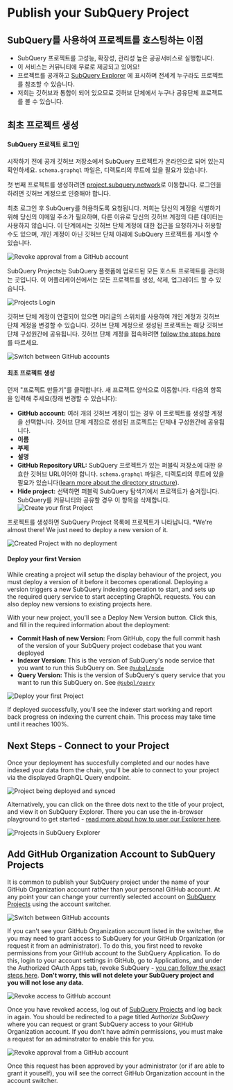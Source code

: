 # Publish your SubQuery Project

## SubQuery를 사용하여 프로젝트를 호스팅하는 이점
- SubQuery 프로젝트를 고성능, 확장성, 관리성 높은 공공서비스로 실행합니다.
- 이 서비스는 커뮤니티에 무료로 제공되고 있어요!
- 프로젝트를 공개하고 [SubQuery Explorer](https://explorer.subquery.network) 에 표시하며 전세계 누구라도 프로젝트를 참조할 수 있습니다.
- 저희는 깃허브과 통합이 되어 있으므로 깃허브 단체에서 누구나 공유단체 프로젝트를 볼 수 있습니다.

## 최초 프로젝트 생성

#### SubQuery 프로젝트 로그인

시작하기 전에 공개 깃허브 저장소에서 SubQuery 프로젝트가 온라인으로 되어 있는지 확인하세요. `schema.graphql` 파일은, 디렉토리의 루트에 있을 필요가 있습니다.

첫 번째 프로젝트를 생성하려면 [project.subquery.network](https://project.subquery.network)로 이동합니다. 로그인을 하려면 깃허브 계정으로 인증해야 합니다.

최초 로그인 후 SubQuery를 허용하도록 요청됩니다. 저희는 당신의 계정을 식별하기 위해 당신의 이메일 주소가 필요하며, 다른 이유로 당신의 깃허브 계정의 다른 데이터는 사용하지 않습니다. 이 단계에서는 깃허브 단체 계정에 대한 접근을 요청하거나 허용할 수도 있으며, 개인 계정이 아닌 깃허브 단체 아래에 SubQuery 프로젝트를 게시할 수 있습니다.

![Revoke approval from a GitHub account](/assets/img/project_auth_request.png)

SubQuery Projects는 SubQuery 플랫폼에 업로드된 모든 호스트 프로젝트를 관리하는 곳입니다. 이 어플리케이션에서는 모든 프로젝트를 생성, 삭제, 업그레이드 할 수 있습니다.

![Projects Login](/assets/img/projects-dashboard.png)

깃허브 단체 계정이 연결되어 있으면 머리글의 스위치를 사용하여 개인 계정과 깃허브 단체 계정을 변경할 수 있습니다. 깃허브 단체 계정으로 생성된 프로젝트는 해당 깃허브 단체 구성원간에 공유됩니다. 깃허브 단체 계정을 접속하려면 [follow the steps here](#add-github-organization-account-to-subquery-projects)를 따르세요.

![Switch between GitHub accounts](/assets/img/projects-account-switcher.png)

#### 최초 프로젝트 생성

먼저 "프로젝트 만들기"를 클릭합니다. 새 프로젝트 양식으로 이동합니다. 다음의 항목을 입력해 주세요(장래 변경할 수 있습니다):
- **GitHub account:** 여러 개의 깃허브 계정이 있는 경우 이 프로젝트를 생성할 계정을 선택합니다. 깃허브 단체 계정으로 생성된 프로젝트는 단체내 구성원간에 공유됩니다.
- **이름**
- **부제**
- **설명**
- **GitHub Repository URL:** SubQuery 프로젝트가 있는 퍼블릭 저장소에 대한 유효한 깃허브 URL이어야 합니다. `schema.graphql` 파일은, 디렉토리의 루트에 있을 필요가 있습니다([learn more about the directory structure](../create/introduction.md#directory-structure)).
- **Hide project:** 선택하면 퍼블릭 SubQuery 탐색기에서 프로젝트가 숨겨집니다. SubQuery를 커뮤니티와 공유할 경우 이 항목을 삭제합니다. ![Create your first Project](/assets/img/projects-create.png)

프로젝트를 생성하면 SubQuery Project 목록에 프로젝트가 나타납니다. *We're almost there! We just need to deploy a new version of it. </p>

![Created Project with no deployment](/assets/img/projects-no-deployment.png)

#### Deploy your first Version

While creating a project will setup the display behaviour of the project, you must deploy a version of it before it becomes operational. Deploying a version triggers a new SubQuery indexing operation to start, and sets up the required query service to start accepting GraphQL requests. You can also deploy new versions to existing projects here.

With your new project, you'll see a Deploy New Version button. Click this, and fill in the required information about the deployment:
- **Commit Hash of new Version:** From GitHub, copy the full commit hash of the version of your SubQuery project codebase that you want deployed
- **Indexer Version:** This is the version of SubQuery's node service that you want to run this SubQuery on. See [`@subql/node`](https://www.npmjs.com/package/@subql/node)
- **Query Version:** This is the version of SubQuery's query service that you want to run this SubQuery on. See [`@subql/query`](https://www.npmjs.com/package/@subql/query)

![Deploy your first Project](https://static.subquery.network/media/projects/projects-first-deployment.png)

If deployed successfully, you'll see the indexer start working and report back progress on indexing the current chain. This process may take time until it reaches 100%.

## Next Steps - Connect to your Project
Once your deployment has succesfully completed and our nodes have indexed your data from the chain, you'll be able to connect to your project via the displayed GraphQL Query endpoint.

![Project being deployed and synced](/assets/img/projects-deploy-sync.png)

Alternatively, you can click on the three dots next to the title of your project, and view it on SubQuery Explorer. There you can use the in-browser playground to get started - [read more about how to user our Explorer here](../query/query.md).

![Projects in SubQuery Explorer](/assets/img/projects-explorer.png)

## Add GitHub Organization Account to SubQuery Projects

It is common to publish your SubQuery project under the name of your GitHub Organization account rather than your personal GitHub account. At any point your can change your currently selected account on [SubQuery Projects](https://project.subquery.network) using the account switcher.

![Switch between GitHub accounts](/assets/img/projects-account-switcher.png)

If you can't see your GitHub Organization account listed in the switcher, the you may need to grant access to SubQuery for your GitHub Organization (or request it from an administrator). To do this, you first need to revoke permissions from your GitHub account to the SubQuery Application. To do this, login to your account settings in GitHub, go to Applications, and under the Authorized OAuth Apps tab, revoke SubQuery - [you can follow the exact steps here](https://docs.github.com/en/github/authenticating-to-github/keeping-your-account-and-data-secure/reviewing-your-authorized-applications-oauth). **Don't worry, this will not delete your SubQuery project and you will not lose any data.**

![Revoke access to GitHub account](/assets/img/project_auth_revoke.png)

Once you have revoked access, log out of [SubQuery Projects](https://project.subquery.network) and log back in again. You should be redirected to a page titled *Authorize SubQuery* where you can request or grant SubQuery access to your GitHub Organization account. If you don't have admin permissions, you must make a request for an adminstrator to enable this for you.

![Revoke approval from a GitHub account](/assets/img/project_auth_request.png)

Once this request has been approved by your administrator (or if are able to grant it youself), you will see the correct GitHub Organization account in the account switcher.